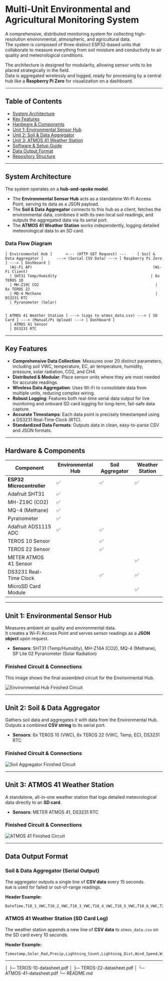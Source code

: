 # Multi-Unit Environmental and Agricultural Monitoring System

A comprehensive, distributed monitoring system for collecting high-resolution environmental, atmospheric, and agricultural data.  
The system is composed of three distinct ESP32-based units that collaborate to measure everything from soil moisture and conductivity to air quality and meteorological conditions.

The architecture is designed for modularity, allowing sensor units to be placed strategically in the field.  
Data is aggregated wirelessly and logged, ready for processing by a central hub like a **Raspberry Pi Zero** for visualization on a dashboard.

---

## Table of Contents
- [System Architecture](#system-architecture)
- [Key Features](#key-features)
- [Hardware & Components](#hardware--components)
- [Unit 1: Environmental Sensor Hub](#unit-1-environmental-sensor-hub)
- [Unit 2: Soil & Data Aggregator](#unit-2-soil--data-aggregator)
- [Unit 3: ATMOS 41 Weather Station](#unit-3-atmos-41-weather-station)
- [Software & Setup Guide](#software--setup-guide)
- [Data Output Format](#data-output-format)
- [Repository Structure](#repository-structure)

---

## System Architecture
The system operates on a **hub-and-spoke model**.

- The **Environmental Sensor Hub** acts as a standalone Wi-Fi Access Point, serving its data as a JSON payload.
- The **Soil & Data Aggregator** connects to this hub as a client, fetches the environmental data, combines it with its own local soil readings, and outputs the aggregated data via its serial port.
- The **ATMOS 41 Weather Station** works independently, logging detailed meteorological data to an SD card.

### Data Flow Diagram
```
[ Environmental Hub ]      <--- (HTTP GET Request) ---     [ Soil & Data Aggregator ]      ---> (Serial CSV Data) ---> [ Raspberry Pi Zero ] ---> [ Dashboard ]
  (Wi-Fi AP)                                                      (Wi-Fi Client)
  | SHT31 Temp/Humidity                                          | 6x TEROS 10
  | MH-Z19C CO2                                                    | 6x TEROS 22
  | MQ-4 Methane                                                   | DS3231 RTC
  | Pyranometer (Solar)


[ ATMOS 41 Weather Station ] ---> (Logs to atmos_data.csv) ---> [ SD Card ] ---> (Manual/Pi Upload) ---> [ Dashboard ]
  | ATMOS 41 Sensor
  | DS3231 RTC
```

---

## Key Features
- **Comprehensive Data Collection**: Measures over 20 distinct parameters, including soil VWC, temperature, EC, air temperature, humidity, pressure, solar radiation, CO2, and CH4.
- **Distributed & Modular**: Place sensor units where they are most needed for accurate readings.
- **Wireless Data Aggregation**: Uses Wi-Fi to consolidate data from multiple units, reducing complex wiring.
- **Robust Logging**: Features both real-time serial data output for live monitoring and onboard SD card logging for long-term, fail-safe data capture.
- **Accurate Timestamps**: Each data point is precisely timestamped using a DS3231 Real-Time Clock (RTC).
- **Standardized Data Formats**: Outputs data in clean, easy-to-parse CSV and JSON formats.

---

## Hardware & Components

| Component                | Environmental Hub | Soil Aggregator | Weather Station |
|---------------------------|-------------------|------------------|-----------------|
| **ESP32 Microcontroller** | ✅ | ✅ | ✅ |
| Adafruit SHT31            | ✅ |   |   |
| MH-Z19C (CO2)             | ✅ |   |   |
| MQ-4 (Methane)            | ✅ |   |   |
| Pyranometer               | ✅ |   |   |
| Adafruit ADS1115 ADC      | ✅ | ✅ |   |
| TEROS 10 Sensor           |   | ✅ |   |
| TEROS 22 Sensor           |   | ✅ |   |
| METER ATMOS 41 Sensor     |   |   | ✅ |
| DS3231 Real-Time Clock    |   | ✅ | ✅ |
| MicroSD Card Module       |   |   | ✅ |

---

## Unit 1: Environmental Sensor Hub
Measures ambient air quality and environmental data.  
It creates a Wi-Fi Access Point and serves sensor readings as a **JSON object** upon request.

- **Sensors**: SHT31 (Temp/Humidity), MH-Z14A (CO2), MQ-4 (Methane), SP Lite 02 Pyranometer (Solar Radiation)

### Finished Circuit & Connections
This image shows the final assembled circuit for the Environmental Hub.

![Environmental Hub Finished Circuit](./images/environmental_hub_finished_circuit.jpg)

---

## Unit 2: Soil & Data Aggregator
Gathers soil data and aggregates it with data from the Environmental Hub.  
Outputs a combined **CSV string** to its serial port.
 
- **Sensors**: 6x TEROS 10 (VWC), 6x TEROS 22 (VWC, Temp, EC), DS3231 RTC

### Finished Circuit & Connections
![Soil Aggregator Finished Circuit](https://github.com/FazeelNizam/green_house_monitoring_system/blob/main/Images/Logger%20Circuit.jpg)

---

## Unit 3: ATMOS 41 Weather Station
A standalone, all-in-one weather station that logs detailed meteorological data directly to an **SD card**.

- **Sensors**: METER ATMOS 41, DS3231 RTC

### Finished Circuit & Connections
![ATMOS 41 Finished Circuit](https://github.com/FazeelNizam/green_house_monitoring_system/blob/main/Images/Atmos41%20Connected%20To%20Logger.jpg)

---

## Data Output Format

### Soil & Data Aggregator (Serial Output)
The aggregator outputs a single line of **CSV data** every 15 seconds.  
`NaN` is used for failed or out-of-range readings.

**Header Example:**
```csv
DateTime,T10_1_VWC,T10_2_VWC,T10_3_VWC,T10_4_VWC,T10_5_VWC,T10_6_VWC,T22_1_VWC,T22_1_Temp,T22_1_EC,T22_2_VWC,T22_2_Temp,T22_2_EC,T22_3_VWC,T22_3_Temp,T22_3_EC,T22_4_VWC,T22_4_Temp,T22_4_EC,T22_5_VWC,T22_5_Temp,T22_5_EC,T22_6_VWC,T22_6_Temp,T22_6_EC,Ext_Temp,Ext_Humid,Ext_CO2,Ext_SolarRad,Ext_CH4
```

### ATMOS 41 Weather Station (SD Card Log)
The weather station appends a new line of **CSV data** to `atmos_data.csv` on the SD card every 10 seconds.

**Header Example:**
```csv
Timestamp,Solar_Rad,Precip,Lightning_Count,Lightning_Dist,Wind_Speed,Wind_Dir,Gust_Speed,Air_Temp,Pressure,Rel_Humid,EC,Tilt_Angle,Drops,Spoons,RH_Temp,xTilt,yTilt
```

---
│  ├─ TEROS-10-datasheet.pdf
│  ├─ TEROS-22-datasheet.pdf
│  └─ ATMOS-41-datasheet.pdf
└─ README.md
```
